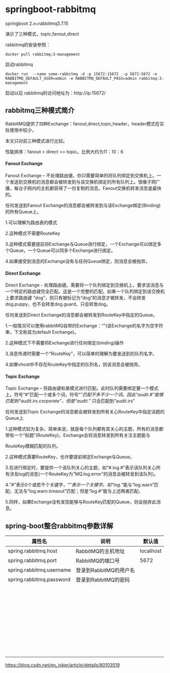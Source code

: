 # springboot-rabbitmq

springboot 2.x+rabbitmq3.7.15

演示了三种模式，topic,fanout,direct

rabbitmq的安装参照：

`docker pull rabbitmq:3-management`

启动rabbitmq

`docker run  --name some-rabbitmq -d -p 15672:15672  -p 5672:5672 -e RABBITMQ_DEFAULT_USER=admin -e RABBITMQ_DEFAULT_PASS=admin rabbitmq:3-management`

启动以后 rabbitmq的访问地址为：http://ip:15672/



## rabbitmq三种模式简介

RabbitMQ提供了四种Exchange：fanout,direct,topic,header，header模式在实际使用中较少，

本文只对前三种模式进行比较。

性能排序：fanout > direct >> topic。比例大约为11：10：6



#### Fanout Exchange

Fanout Exchange – 不处理路由键。你只需要简单的将队列绑定到交换机上。一个发送到交换机的消息都会被转发到与该交换机绑定的所有队列上。很像子网广播，每台子网内的主机都获得了一份复制的消息。Fanout交换机转发消息是最快的。 

任何发送到Fanout Exchange的消息都会被转发到与该Exchange绑定(Binding)的所有Queue上。

1.可以理解为路由表的模式

2.这种模式不需要RouteKey

3.这种模式需要提前将Exchange与Queue进行绑定，一个Exchange可以绑定多个Queue，一个Queue可以同多个Exchange进行绑定。

4.如果接受到消息的Exchange没有与任何Queue绑定，则消息会被抛弃。



#### Direct Exchange

Direct Exchange - 处理路由键。需要将一个队列绑定到交换机上，要求该消息与一个特定的路由键完全匹配。这是一个完整的匹配。如果一个队列绑定到该交换机上要求路由键 “dog”，则只有被标记为“dog”的消息才被转发，不会转发dog.puppy，也不会转发dog.guard，只会转发dog。 

任何发送到Direct Exchange的消息都会被转发到RouteKey中指定的Queue。

1.一般情况可以使用rabbitMQ自带的Exchange：”"(该Exchange的名字为空字符串，下文称其为default Exchange)。

2.这种模式下不需要将Exchange进行任何绑定(binding)操作

3.消息传递时需要一个“RouteKey”，可以简单的理解为要发送到的队列名字。

4.如果vhost中不存在RouteKey中指定的队列名，则该消息会被抛弃。



#### Topic Exchange 

Topic Exchange – 将路由键和某模式进行匹配。此时队列需要绑定要一个模式上。符号“#”匹配一个或多个词，符号“*”匹配不多不少一个词。因此“audit.#”能够匹配到“audit.irs.corporate”，但是“audit.*” 只会匹配到“audit.irs”

任何发送到Topic Exchange的消息都会被转发到所有关心RouteKey中指定话题的Queue上

1.这种模式较为复杂，简单来说，就是每个队列都有其关心的主题，所有的消息都带有一个“标题”(RouteKey)，Exchange会将消息转发到所有关注主题能与

RouteKey模糊匹配的队列。

2.这种模式需要RouteKey，也许要提前绑定Exchange与Queue。

3.在进行绑定时，要提供一个该队列关心的主题，如“#.log.#”表示该队列关心所有涉及log的消息(一个RouteKey为”MQ.log.error”的消息会被转发到该队列)。

4.“#”表示0个或若干个关键字，“*”表示一个关键字。如“log.*”能与“log.warn”匹配，无法与“log.warn.timeout”匹配；但是“log.#”能与上述两者匹配。

5.同样，如果Exchange没有发现能够与RouteKey匹配的Queue，则会抛弃此消息。





## spring-boot整合rabbitmq参数详解

| 属性名                   | 说明                   | 默认值    |
| ------------------------ | ---------------------- | --------- |
| spring.rabbitmq.host     | RabbitMQ的主机地址     | localhost |
| spring.rabbitmq.port     | RabbitMQ的端口号       | 5672      |
| spring.rabbitmq.username | 登录到RabbitMQ的用户名 |           |
| spring.rabbitmq.password | 登录到RabbitMQ的密码   |           |
|                          |                        |           |
|                          |                        |           |
|                          |                        |           |
|                          |                        |           |
|                          |                        |           |
|                          |                        |           |
|                          |                        |           |
|                          |                        |           |
|                          |                        |           |
|                          |                        |           |
|                          |                        |           |
|                          |                        |           |
|                          |                        |           |
|                          |                        |           |
|                          |                        |           |
|                          |                        |           |
|                          |                        |           |
|                          |                        |           |
|                          |                        |           |
|                          |                        |           |
|                          |                        |           |
|                          |                        |           |
|                          |                        |           |
|                          |                        |           |
|                          |                        |           |
|                          |                        |           |
|                          |                        |           |
|                          |                        |           |
|                          |                        |           |
|                          |                        |           |
|                          |                        |           |
|                          |                        |           |
|                          |                        |           |
|                          |                        |           |
|                          |                        |           |
|                          |                        |           |
|                          |                        |           |
|                          |                        |           |



<https://blog.csdn.net/en_joker/article/details/80103519>